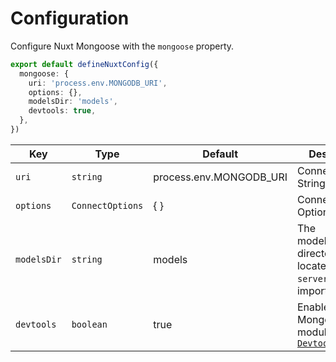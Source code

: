 # Configuration

Configure Nuxt Mongoose with the `mongoose` property.

```ts [nuxt.config]
export default defineNuxtConfig({
  mongoose: {
    uri: 'process.env.MONGODB_URI',
    options: {},
    modelsDir: 'models',
    devtools: true,
  },
})
```

| **Key**                      | **Type**   | **Default**             | **Description**                                                                                      |
| ---------------------------- | ---------- | ----------------------- | ---------------------------------------------------------------------------------------------------- |
| `uri` | `string` | process.env.MONGODB_URI | Connection Uri String |
| `options` | `ConnectOptions` | { } | Connection Options |
| `modelsDir` | `string` | models | The models(schema) directory located in `server` for auto-import |
| `devtools` | `boolean` | true | Enable Mongoose module in [`Nuxt Devtools`](https://github.com/nuxt/devtools) |
